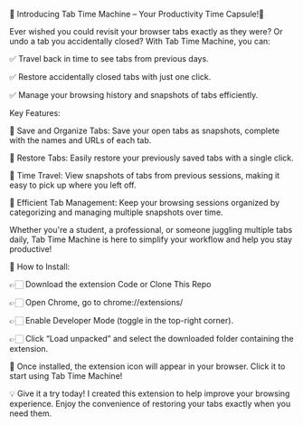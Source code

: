🚀 Introducing Tab Time Machine – Your Productivity Time Capsule!👑


Ever wished you could revisit your browser tabs exactly as they were? Or undo a tab you accidentally closed? With Tab Time Machine, you can:

✅ Travel back in time to see tabs from previous days.

✅ Restore accidentally closed tabs with just one click.

✅ Manage your browsing history and snapshots of tabs efficiently.


Key Features:

👑 Save and Organize Tabs: Save your open tabs as snapshots, complete with the names and URLs of each tab.

👑 Restore Tabs: Easily restore your previously saved tabs with a single click.

👑 Time Travel: View snapshots of tabs from previous sessions, making it easy to pick up where you left off.

👑 Efficient Tab Management: Keep your browsing sessions organized by categorizing and managing multiple snapshots over time.



Whether you're a student, a professional, or someone juggling multiple tabs daily, Tab Time Machine is here to simplify your workflow and help you stay productive!



🔧 How to Install:

👉🏻 Download the extension Code or Clone This Repo

👉🏻 Open Chrome, go to  chrome://extensions/

👉🏻 Enable Developer Mode (toggle in the top-right corner).

👉🏻 Click “Load unpacked” and select the downloaded folder containing the extension.



👑 Once installed, the extension icon will appear in your browser. Click it to start using Tab Time Machine!

💡 Give it a try today! I created this extension to help improve your browsing experience. Enjoy the convenience of restoring your tabs exactly when you need them.



